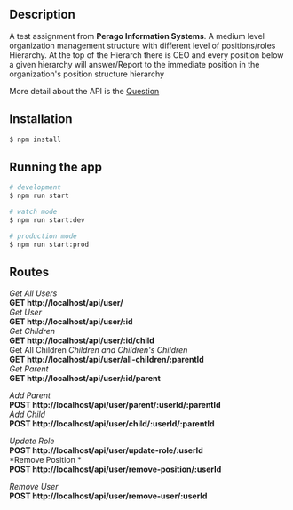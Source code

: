 ## Description
A test assignment from **Perago Information Systems**.
A medium level organization management structure with different level of positions/roles Hierarchy. At the top of the Hierarch there is CEO and every position below a given hierarchy will answer/Report to the immediate position in the organization's position structure hierarchy

More detail about the API is the [Question](https://github.com/gitdeme/perago-nestjs-api)

## Installation

```bash
$ npm install
```

## Running the app

```bash
# development
$ npm run start

# watch mode
$ npm run start:dev

# production mode
$ npm run start:prod
```

## Routes
*Get All Users*  
    **GET http://localhost/api/user/**  
*Get User*  
    **GET http://localhost/api/user/:id**  
*Get Children*  
    **GET http://localhost/api/user/:id/child**  
Get All Children *Children and Children's Children*   
    **GET http://localhost/api/user/all-children/:parentId**   
*Get Parent*   
    **GET http://localhost/api/user/:id/parent**   

*Add Parent*   
    **POST http://localhost/api/user/parent/:userId/:parentId**   
*Add Child*   
    **POST http://localhost/api/user/child/:userId/:parentId**   

*Update Role*   
    **POST http://localhost/api/user/update-role/:userId**   
*Remove Position *  
    **POST http://localhost/api/user/remove-position/:userId**   

*Remove User*   
    **POST http://localhost/api/user/remove-user/:userId**   



